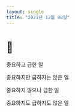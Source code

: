 ```yaml
---
layout: single
title: "2021년 12월 08일"
---
```


# 🎯

중요하고 급한 일

중요하지만 급하지는 않은 일

중요하지 않으나 급한 일

중요하지도 급하지도 않은 일
